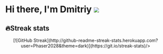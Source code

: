 
# Hi there, I'm Dmitriy ![](https://github.com/blackcater/blackcater/raw/main/images/Hi.gif) 

## 🔥Streak stats
<div style="text-align:center">[![GitHub Streak](http://github-readme-streak-stats.herokuapp.com?user=Phaser2028&theme=dark)](https://git.io/streak-stats)/></div>


